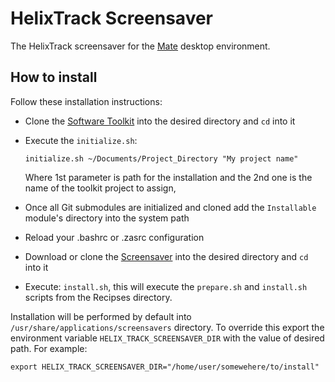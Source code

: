 # HelixTrack Screensaver

The HelixTrack screensaver for the [Mate](https://mate-desktop.org/) desktop environment.

## How to install

Follow these installation instructions:

- Clone the [Software Toolkit](git@github.com:red-elf/Software-Toolkit.git) into the desired directory and `cd` into it
- Execute the `initialize.sh`:

  ```shell
  initialize.sh ~/Documents/Project_Directory "My project name"
  ```

  Where 1st parameter is path for the installation and the 2nd one is the name of the toolkit project to assign,

- Once all Git submodules are initialized and cloned add the `Installable` module's directory into the system path
- Reload your .bashrc or .zasrc configuration
- Download or clone the [Screensaver](git@github.com:Helix-Track/Screensaver.git) into the desired directory and `cd` into it
- Execute: `install.sh`, this will execute the `prepare.sh` and `install.sh` scripts from the Recipses directory.

Installation will be performed by default into `/usr/share/applications/screensavers` directory.
To override this export the environment variable `HELIX_TRACK_SCREENSAVER_DIR` with the value of desired path.
For example:

```shell
export HELIX_TRACK_SCREENSAVER_DIR="/home/user/somewehere/to/install"
```

